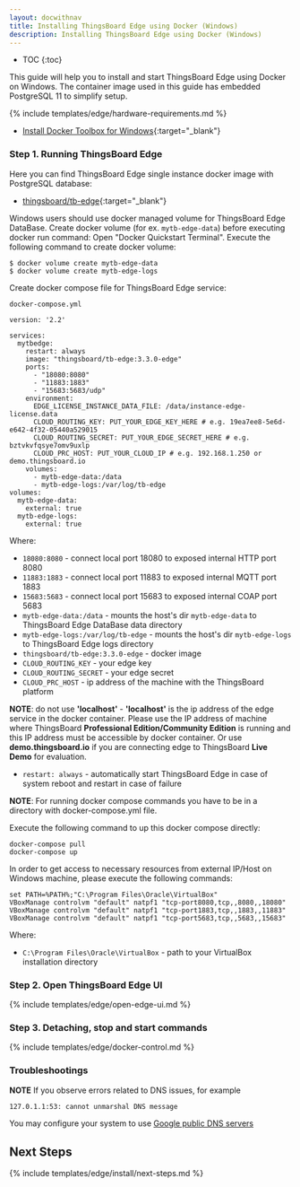```yaml
---
layout: docwithnav
title: Installing ThingsBoard Edge using Docker (Windows)
description: Installing ThingsBoard Edge using Docker (Windows)
---
```


* TOC
{:toc}

This guide will help you to install and start ThingsBoard Edge using Docker on Windows. 
The container image used in this guide has embedded PostgreSQL 11 to simplify setup. 

{% include templates/edge/hardware-requirements.md %}

- [Install Docker Toolbox for Windows](https://docs.docker.com/toolbox/toolbox_install_windows/){:target="_blank"}

### Step 1. Running ThingsBoard Edge

Here you can find ThingsBoard Edge single instance docker image with PostgreSQL database: 

* [thingsboard/tb-edge](https://hub.docker.com/r/thingsboard/tb-edge){:target="_blank"}

Windows users should use docker managed volume for ThingsBoard Edge DataBase. 
Create docker volume (for ex. `mytb-edge-data`) before executing docker run command:
Open "Docker Quickstart Terminal". Execute the following command to create docker volume:

``` 
$ docker volume create mytb-edge-data
$ docker volume create mytb-edge-logs
```

Create docker compose file for ThingsBoard Edge service:
```
docker-compose.yml
```
```
version: '2.2'

services:
  mytbedge:
    restart: always
    image: "thingsboard/tb-edge:3.3.0-edge"
    ports:
      - "18080:8080"
      - "11883:1883"
      - "15683:5683/udp"
    environment:
      EDGE_LICENSE_INSTANCE_DATA_FILE: /data/instance-edge-license.data
      CLOUD_ROUTING_KEY: PUT_YOUR_EDGE_KEY_HERE # e.g. 19ea7ee8-5e6d-e642-4f32-05440a529015
      CLOUD_ROUTING_SECRET: PUT_YOUR_EDGE_SECRET_HERE # e.g. bztvkvfqsye7omv9uxlp
      CLOUD_PRC_HOST: PUT_YOUR_CLOUD_IP # e.g. 192.168.1.250 or demo.thingsboard.io
    volumes:
      - mytb-edge-data:/data
      - mytb-edge-logs:/var/log/tb-edge
volumes:
  mytb-edge-data:
    external: true
  mytb-edge-logs:
    external: true
```

Where:    
- `18080:8080` - connect local port 18080 to exposed internal HTTP port 8080
- `11883:1883` - connect local port 11883 to exposed internal MQTT port 1883  
- `15683:5683` - connect local port 15683 to exposed internal COAP port 5683   
- `mytb-edge-data:/data` - mounts the host's dir `mytb-edge-data` to ThingsBoard Edge DataBase data directory
- `mytb-edge-logs:/var/log/tb-edge` - mounts the host's dir `mytb-edge-logs` to ThingsBoard Edge logs directory
- `thingsboard/tb-edge:3.3.0-edge` - docker image
- `CLOUD_ROUTING_KEY` - your edge key
- `CLOUD_ROUTING_SECRET` - your edge secret
- `CLOUD_PRC_HOST` - ip address of the machine with the ThingsBoard platform

**NOTE**: do not use **'localhost'** - **'localhost'** is the ip address of the edge service in the docker container. Please use the IP address of machine where ThingsBoard **Professional Edition/Community Edition** is running and this IP address must be accessible by docker container. Or use **demo.thingsboard.io** if you are connecting edge to ThingsBoard **Live Demo** for evaluation.

- `restart: always` - automatically start ThingsBoard Edge in case of system reboot and restart in case of failure

**NOTE**: For running docker compose commands you have to be in a directory with docker-compose.yml file.

Execute the following command to up this docker compose directly:
```
docker-compose pull
docker-compose up
```
In order to get access to necessary resources from external IP/Host on Windows machine, please execute the following commands:
``` 
set PATH=%PATH%;"C:\Program Files\Oracle\VirtualBox"
VBoxManage controlvm "default" natpf1 "tcp-port8080,tcp,,8080,,18080"  
VBoxManage controlvm "default" natpf1 "tcp-port1883,tcp,,1883,,11883"
VBoxManage controlvm "default" natpf1 "tcp-port5683,tcp,,5683,,15683"
```
Where:
- `C:\Program Files\Oracle\VirtualBox` - path to your VirtualBox installation directory

### Step 2. Open ThingsBoard Edge UI

{% include templates/edge/open-edge-ui.md %}

### Step 3. Detaching, stop and start commands

{% include templates/edge/docker-control.md %}

### Troubleshootings

**NOTE** If you observe errors related to DNS issues, for example

```bash
127.0.1.1:53: cannot unmarshal DNS message
```

You may configure your system to use [Google public DNS servers](https://developers.google.com/speed/public-dns/docs/using#windows)

## Next Steps

{% include templates/edge/install/next-steps.md %}
